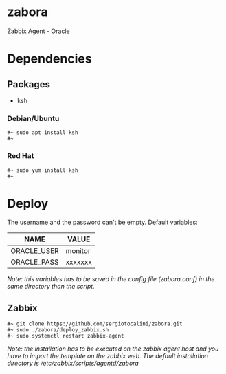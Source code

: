 # zabora
Zabbix Agent - Oracle

# Dependencies
## Packages
* ksh

### Debian/Ubuntu

    #~ sudo apt install ksh
    #~

### Red Hat

    #~ sudo yum install ksh
    #~

# Deploy
The username and the password can't be empty.
Default variables:

NAME|VALUE
----|-----
ORACLE_USER|monitor
ORACLE_PASS|xxxxxxx

*Note: this variables has to be saved in the config file (zabora.conf) in the same directory than the script.*

## Zabbix

    #~ git clone https://github.com/sergiotocalini/zabora.git
    #~ sudo ./zabora/deploy_zabbix.sh
    #~ sudo systemctl restart zabbix-agent
    
*Note: the installation has to be executed on the zabbix agent host and you have to import the template on the zabbix web. The default installation directory is /etc/zabbix/scripts/agentd/zabora*

